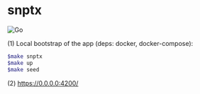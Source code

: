 # snptx

![Go](https://github.com/tullo/snptx/workflows/Go/badge.svg)

(1) Local bootstrap of the app (deps: docker, docker-compose):

```bash
$make snptx
$make up
$make seed
```

(2) https://0.0.0.0:4200/
